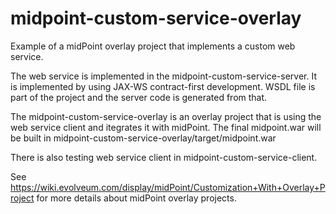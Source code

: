 # midpoint-custom-service-overlay
Example of a midPoint overlay project that implements a custom web service.

The web service is implemented in the midpoint-custom-service-server. It is
implemented by using JAX-WS contract-first development. WSDL file is part of
the project and the server code is generated from that.

The midpoint-custom-service-overlay is an overlay project that is using
the web service client and itegrates it with midPoint.
The final midpoint.war will be built in
midpoint-custom-service-overlay/target/midpoint.war

There is also testing web service client in midpoint-custom-service-client.

See https://wiki.evolveum.com/display/midPoint/Customization+With+Overlay+Project
for more details about midPoint overlay projects.
